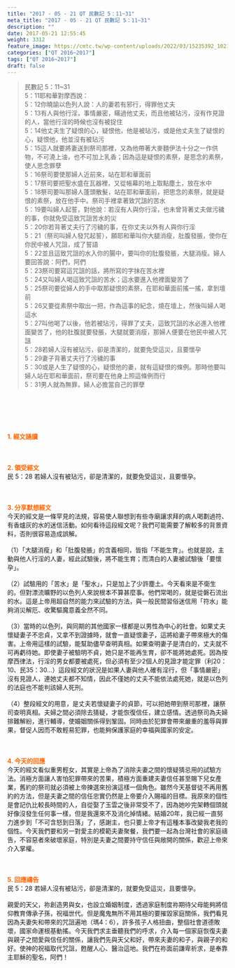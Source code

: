 ```yaml
---
title: "2017 - 05 - 21 QT 民數記 5：11~31"
meta_title: "2017 - 05 - 21 QT 民數記 5：11~31"
description: ""
date: 2017-05-21 12:55:45
weight: 3312
feature_image: https://cmtc.tw/wp-content/uploads/2022/03/15235392_10211799862337740_180693556567566654_o-1.webp
categories: ["QT 2016~2017"]
tags: ["QT 2016~2017"]
draft: false
---
```


<blockquote>民數記 5：11~31<br />
5：11耶和華對摩西說：<br />
5：12你曉諭以色列人說：人的妻若有邪行，得罪他丈夫<br />
5：13有人與他行淫，事情嚴密，瞞過他丈夫，而且他被玷污，沒有作見證的人，當他行淫的時候也沒有被捉住<br />
5：14他丈夫生了疑恨的心，疑恨他，他是被玷污，或是他丈夫生了疑恨的心，疑恨他，他並沒有被玷污<br />
5：15這人就要將妻送到祭司那裡，又為他帶著大麥麵伊法十分之一作供物，不可澆上油，也不可加上乳香；因為這是疑恨的素祭，是思念的素祭，使人思念罪孽<br />
5：16祭司要使那婦人近前來，站在耶和華面前<br />
5：17祭司要把聖水盛在瓦器裡，又從帳幕的地上取點塵土，放在水中<br />
5：18祭司要叫那婦人蓬頭散髮，站在耶和華面前，把思念的素祭，就是疑恨的素祭，放在他手中。祭司手裡拿著致咒詛的苦水<br />
5：19要叫婦人起誓，對他說：若沒有人與你行淫，也未曾背著丈夫做污穢的事，你就免受這致咒詛苦水的災<br />
5：20你若背著丈夫行了污穢的事，在你丈夫以外有人與你行淫<br />
5：21（祭司叫婦人發咒起誓），願耶和華叫你大腿消瘦，肚腹發脹，使你在你民中被人咒詛，成了誓語<br />
5：22並且這致咒詛的水入你的腸中，要叫你的肚腹發脹，大腿消瘦。婦人要回答說：阿們，阿們<br />
5：23祭司要寫這咒詛的話，將所寫的字抹在苦水裡<br />
5：24又叫婦人喝這致咒詛的苦水；這水要進入他裡面變苦了<br />
5：25祭司要從婦人的手中取那疑恨的素祭，在耶和華面前搖一搖，拿到壇前<br />
5：26又要從素祭中取出一把，作為這事的紀念，燒在壇上，然後叫婦人喝這水<br />
5：27叫他喝了以後，他若被玷污，得罪了丈夫，這致咒詛的水必進入他裡面變苦了，他的肚腹就要發脹，大腿就要消瘦，那婦人便要在他民中被人咒詛<br />
5：28若婦人沒有被玷污，卻是清潔的，就要免受這災，且要懷孕<br />
5：29妻子背著丈夫行了污穢的事<br />
5：30或是人生了疑恨的心，疑恨他的妻，就有這疑恨的條例。那時他要叫婦人站在耶和華面前，祭司要在他身上照這條例而行<br />
5：31男人就為無罪，婦人必擔當自己的罪孽</blockquote><br />
&nbsp;<br />
<br />
&nbsp;<br />
<br />
<span style="color: #ff6600;"><strong>1. </strong><strong>經文誦讀</strong></span><br />
<br />
<span style="color: #ff6600;"><strong> </strong></span><br />
<br />
<span style="color: #ff6600;"><strong>2. </strong><strong>領受經文<br />
</strong></span>民 5：28 若婦人沒有被玷污，卻是清潔的，就要免受這災，且要懷孕。<br />
<br />
&nbsp;<br />
<br />
<span style="color: #ff6600;"><strong>3. 分享默想經文<br />
</strong></span>今天的經文是一條罕見的法規，容易使人聯想到有些寺廟讓求拜的病人喝劃過符、有香爐灰的水的迷信活動。如何看待這段經文呢？我們可能需要了解較多的背景資料，否則很容易造成誤解。<br />
<br />
（1）「大腿消瘦」和「肚腹發脹」的含義相同，皆指「不能生育」。也就是說，主動與他人行淫的人妻，經此試驗後，將不能生育；而清白的人妻被試驗後「要懷孕」。<br />
<br />
（2）試驗用的「苦水」是「聖水」，只是加上了少許塵土。今天看來是不衛生的。但對漂流曠野的以色列人來說根本不算甚麼事。他們常喝的，就是從磐石流出的水。這是上帝用超自然的能力來試驗的方法，與一般民間習俗迷信用「符水」能夠消災解厄、收驚驅魔意義全然不同。<br />
<br />
（3）當時的以色列，與同期的其他國家一樣都是以男性為中心的社會。如果丈夫懷疑妻子不忠貞，又拿不到證據時，就會一直疑恨妻子，這將給妻子帶來極大的傷害。上帝用這樣的試驗，能幫助儘早查明真相。如果查明妻子是清白的，丈夫就不可再虧待她。即使妻子被驗明不貞，她只是不能再生育，卻不能將她處死。因為按摩西律法，行淫的男女都要被處死，但必須有至少2個人的見證才能定罪（利20：10、民35：30…）這段經文的狀況是如果人妻與他人確有淫行，但「事情嚴密」沒有見證人，連她丈夫都不知情，因此不僅她的丈夫不能依法處死她，就是以色列的法庭也不能判該婦人死刑。<br />
<br />
（4）整段經文的用意，是丈夫若懷疑妻子的貞節，可以把她帶到祭司那裡，讓祭司查明真相。夫婦之間必須除去猜疑，才能恢復信任，建立感情。透過祭司為夫婦排難解紛，進行輔導，使婚姻關係得到鞏固。同時由於犯罪會帶來嚴重的羞辱與罪果，督促人因而不敢輕易犯罪，也能夠保護家庭的幸福與國家的安定。<br />
<br />
&nbsp;<br />
<br />
<span style="color: #ff6600;"><strong>4. 今天的回應<br />
</strong></span>今天的經文看似重男輕女，其實是上帝為了消除夫妻之間的懷疑猜忌用的試驗方法。消極方面讓人害怕犯罪帶來的苦果，積極方面重建夫妻信任甚至賜下兒女產業，舊約的祭司就必須被上帝揀選來扮演這樣一個角色。雖然今天基督徒不再用舊約的方法，但是夫妻之間的信任忠實仍然是上帝要介入賜福的目標。我原來的個性是會記仇比較長時間的人，自從娶了玉雲之後非常受不了，因為她吵完架轉個頭就好像沒發生任何事一樣，但是我還來不及消化掉情緒。結婚20年，我已經一直努力進步到「不可含怒到日落」了，感謝主，也只要上帝才有這種本事改變我老我的個性。今天我們要和另一對愛主的模範夫妻聚餐，我們要一起為台灣社會的家庭禱告，不容惡者來破壞家庭，特別是夫妻之間要持守信任與敞開的關係，歡迎上帝來介入掌權。<br />
<br />
&nbsp;<br />
<br />
<span style="color: #ff6600;"><strong>5. 回應禱告<br />
</strong></span>民 5：28 若婦人沒有被玷污，卻是清潔的，就要免受這災，且要懷孕。<br />
<br />
親愛的天父，祢創造男與女，也設立婚姻制度，透過家庭制度祢期待父母能夠將信仰教育傳承子孫，祝福世代。但是魔鬼無所不用其極的要摧毀家庭關係，我們看見因為夫妻失和帶來的咒詛遍地（瑪4：6），許多孩子人格扭曲，整個社會道德敗壞，國家命運根基動搖。今天我們求主垂聽我們的呼求，介入每一個家庭恢復夫妻與親子之間愛與信任的關係，讓我們先與天父和好，帶來夫妻的和子，與親子的和好。使神的祝福取代咒詛，甦醒人心、醫治這地。我們在祢面前謙卑祈求，是奉靠主耶穌的聖名，阿們！
        